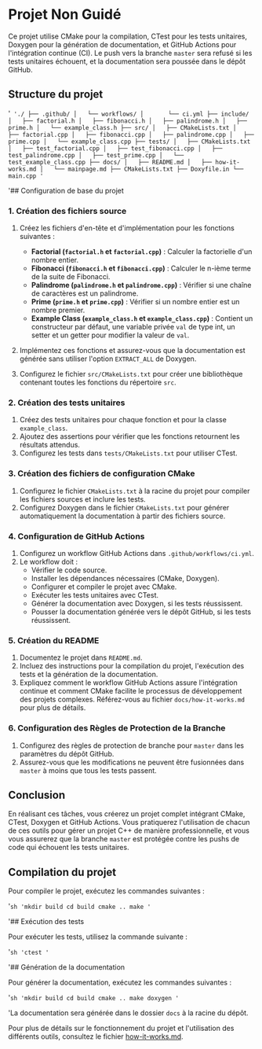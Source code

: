# Projet Non Guidé

Ce projet utilise CMake pour la compilation, CTest pour les tests unitaires, Doxygen pour la génération de documentation, et GitHub Actions pour l'intégration continue (CI). Le push vers la branche `master` sera refusé si les tests unitaires échouent, et la documentation sera poussée dans le dépôt GitHub.

## Structure du projet

'```
'./
├── .github/
│   └── workflows/
│       └── ci.yml
├── include/
│   ├── factorial.h
│   ├── fibonacci.h
│   ├── palindrome.h
│   ├── prime.h
│   └── example_class.h
├── src/
│   ├── CMakeLists.txt
│   ├── factorial.cpp
│   ├── fibonacci.cpp
│   ├── palindrome.cpp
│   ├── prime.cpp
│   └── example_class.cpp
├── tests/
│   ├── CMakeLists.txt
│   ├── test_factorial.cpp
│   ├── test_fibonacci.cpp
│   ├── test_palindrome.cpp
│   ├── test_prime.cpp
│   └── test_example_class.cpp
├── docs/
│   ├── README.md
│   ├── how-it-works.md
│   └── mainpage.md
├── CMakeLists.txt
├── Doxyfile.in
└── main.cpp
'```

'## Configuration de base du projet

### 1. Création des fichiers source

1. Créez les fichiers d'en-tête et d'implémentation pour les fonctions suivantes :
   - **Factorial (`factorial.h` et `factorial.cpp`)** : Calculer la factorielle d'un nombre entier.
   - **Fibonacci (`fibonacci.h` et `fibonacci.cpp`)** : Calculer le n-ième terme de la suite de Fibonacci.
   - **Palindrome (`palindrome.h` et `palindrome.cpp`)** : Vérifier si une chaîne de caractères est un palindrome.
   - **Prime (`prime.h` et `prime.cpp`)** : Vérifier si un nombre entier est un nombre premier.
   - **Example Class (`example_class.h` et `example_class.cpp`)** : Contient un constructeur par défaut, une variable privée `val` de type int, un setter et un getter pour modifier la valeur de `val`.

2. Implémentez ces fonctions et assurez-vous que la documentation est générée sans utiliser l'option `EXTRACT_ALL` de Doxygen.

3. Configurez le fichier `src/CMakeLists.txt` pour créer une bibliothèque contenant toutes les fonctions du répertoire `src`.

### 2. Création des tests unitaires

1. Créez des tests unitaires pour chaque fonction et pour la classe `example_class`.
2. Ajoutez des assertions pour vérifier que les fonctions retournent les résultats attendus.
3. Configurez les tests dans `tests/CMakeLists.txt` pour utiliser CTest.

### 3. Création des fichiers de configuration CMake

1. Configurez le fichier `CMakeLists.txt` à la racine du projet pour compiler les fichiers sources et inclure les tests.
2. Configurez Doxygen dans le fichier `CMakeLists.txt` pour générer automatiquement la documentation à partir des fichiers source.

### 4. Configuration de GitHub Actions

1. Configurez un workflow GitHub Actions dans `.github/workflows/ci.yml`.
2. Le workflow doit :
   - Vérifier le code source.
   - Installer les dépendances nécessaires (CMake, Doxygen).
   - Configurer et compiler le projet avec CMake.
   - Exécuter les tests unitaires avec CTest.
   - Générer la documentation avec Doxygen, si les tests réussissent.
   - Pousser la documentation générée vers le dépôt GitHub, si les tests réussissent.

### 5. Création du README

1. Documentez le projet dans `README.md`.
2. Incluez des instructions pour la compilation du projet, l'exécution des tests et la génération de la documentation.
3. Expliquez comment le workflow GitHub Actions assure l'intégration continue et comment CMake facilite le processus de développement des projets complexes. Référez-vous au fichier `docs/how-it-works.md` pour plus de détails.

### 6. Configuration des Règles de Protection de la Branche

1. Configurez des règles de protection de branche pour `master` dans les paramètres du dépôt GitHub.
2. Assurez-vous que les modifications ne peuvent être fusionnées dans `master` à moins que tous les tests passent.

## Conclusion

En réalisant ces tâches, vous créerez un projet complet intégrant CMake, CTest, Doxygen et GitHub Actions. Vous pratiquerez l'utilisation de chacun de ces outils pour gérer un projet C++ de manière professionnelle, et vous vous assurerez que la branche `master` est protégée contre les pushs de code qui échouent les tests unitaires.

## Compilation du projet

Pour compiler le projet, exécutez les commandes suivantes :

'```sh
'mkdir build
cd build
cmake ..
make
'```

'## Exécution des tests

Pour exécuter les tests, utilisez la commande suivante :

'```sh
'ctest
'```

'## Génération de la documentation

Pour générer la documentation, exécutez les commandes suivantes :

'```sh
'mkdir build
cd build
cmake ..
make doxygen
'```

'La documentation sera générée dans le dossier `docs` à la racine du dépôt.

Pour plus de détails sur le fonctionnement du projet et l'utilisation des différents outils, consultez le fichier [how-it-works.md](./docs/how-it-works.md).
